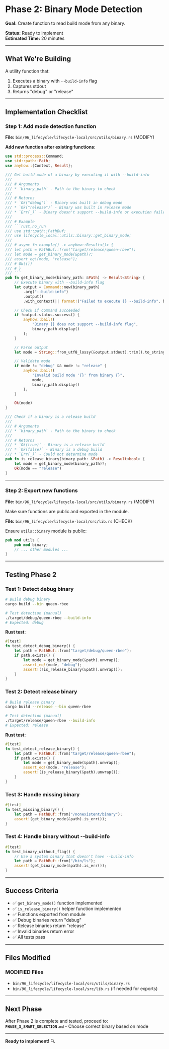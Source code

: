 # Phase 2: Binary Mode Detection

**Goal:** Create function to read build mode from any binary.

**Status:** Ready to implement  
**Estimated Time:** 20 minutes

---

## What We're Building

A utility function that:
1. Executes a binary with `--build-info` flag
2. Captures stdout
3. Returns "debug" or "release"

---

## Implementation Checklist

### **Step 1: Add mode detection function**

**File:** `bin/96_lifecycle/lifecycle-local/src/utils/binary.rs` (MODIFY)

**Add new function after existing functions:**

```rust
use std::process::Command;
use std::path::Path;
use anyhow::{Context, Result};

/// Get build mode of a binary by executing it with --build-info
///
/// # Arguments
/// * `binary_path` - Path to the binary to check
///
/// # Returns
/// * `Ok("debug")` - Binary was built in debug mode
/// * `Ok("release")` - Binary was built in release mode
/// * `Err(_)` - Binary doesn't support --build-info or execution failed
///
/// # Example
/// ```rust,no_run
/// use std::path::PathBuf;
/// use lifecycle_local::utils::binary::get_binary_mode;
///
/// # async fn example() -> anyhow::Result<()> {
/// let path = PathBuf::from("target/release/queen-rbee");
/// let mode = get_binary_mode(&path)?;
/// assert_eq!(mode, "release");
/// # Ok(())
/// # }
/// ```
pub fn get_binary_mode(binary_path: &Path) -> Result<String> {
    // Execute binary with --build-info flag
    let output = Command::new(binary_path)
        .arg("--build-info")
        .output()
        .with_context(|| format!("Failed to execute {} --build-info", binary_path.display()))?;

    // Check if command succeeded
    if !output.status.success() {
        anyhow::bail!(
            "Binary {} does not support --build-info flag",
            binary_path.display()
        );
    }

    // Parse output
    let mode = String::from_utf8_lossy(&output.stdout).trim().to_string();

    // Validate mode
    if mode != "debug" && mode != "release" {
        anyhow::bail!(
            "Invalid build mode '{}' from binary {}",
            mode,
            binary_path.display()
        );
    }

    Ok(mode)
}

/// Check if a binary is a release build
///
/// # Arguments
/// * `binary_path` - Path to the binary to check
///
/// # Returns
/// * `Ok(true)` - Binary is a release build
/// * `Ok(false)` - Binary is a debug build
/// * `Err(_)` - Could not determine mode
pub fn is_release_binary(binary_path: &Path) -> Result<bool> {
    let mode = get_binary_mode(binary_path)?;
    Ok(mode == "release")
}
```

---

### **Step 2: Export new functions**

**File:** `bin/96_lifecycle/lifecycle-local/src/utils/binary.rs` (MODIFY)

Make sure functions are public and exported in the module.

**File:** `bin/96_lifecycle/lifecycle-local/src/lib.rs` (CHECK)

Ensure `utils::binary` module is public:
```rust
pub mod utils {
    pub mod binary;
    // ... other modules ...
}
```

---

## Testing Phase 2

### **Test 1: Detect debug binary**

```bash
# Build debug binary
cargo build --bin queen-rbee

# Test detection (manual)
./target/debug/queen-rbee --build-info
# Expected: debug
```

**Rust test:**
```rust
#[test]
fn test_detect_debug_binary() {
    let path = PathBuf::from("target/debug/queen-rbee");
    if path.exists() {
        let mode = get_binary_mode(&path).unwrap();
        assert_eq!(mode, "debug");
        assert!(!is_release_binary(&path).unwrap());
    }
}
```

### **Test 2: Detect release binary**

```bash
# Build release binary
cargo build --release --bin queen-rbee

# Test detection (manual)
./target/release/queen-rbee --build-info
# Expected: release
```

**Rust test:**
```rust
#[test]
fn test_detect_release_binary() {
    let path = PathBuf::from("target/release/queen-rbee");
    if path.exists() {
        let mode = get_binary_mode(&path).unwrap();
        assert_eq!(mode, "release");
        assert!(is_release_binary(&path).unwrap());
    }
}
```

### **Test 3: Handle missing binary**

```rust
#[test]
fn test_missing_binary() {
    let path = PathBuf::from("/nonexistent/binary");
    assert!(get_binary_mode(&path).is_err());
}
```

### **Test 4: Handle binary without --build-info**

```rust
#[test]
fn test_binary_without_flag() {
    // Use a system binary that doesn't have --build-info
    let path = PathBuf::from("/bin/ls");
    assert!(get_binary_mode(&path).is_err());
}
```

---

## Success Criteria

- ✅ `get_binary_mode()` function implemented
- ✅ `is_release_binary()` helper function implemented
- ✅ Functions exported from module
- ✅ Debug binaries return "debug"
- ✅ Release binaries return "release"
- ✅ Invalid binaries return error
- ✅ All tests pass

---

## Files Modified

### **MODIFIED Files**
- `bin/96_lifecycle/lifecycle-local/src/utils/binary.rs`
- `bin/96_lifecycle/lifecycle-local/src/lib.rs` (if needed for exports)

---

## Next Phase

After Phase 2 is complete and tested, proceed to:
**`PHASE_3_SMART_SELECTION.md`** - Choose correct binary based on mode

---

**Ready to implement!** 🔍

